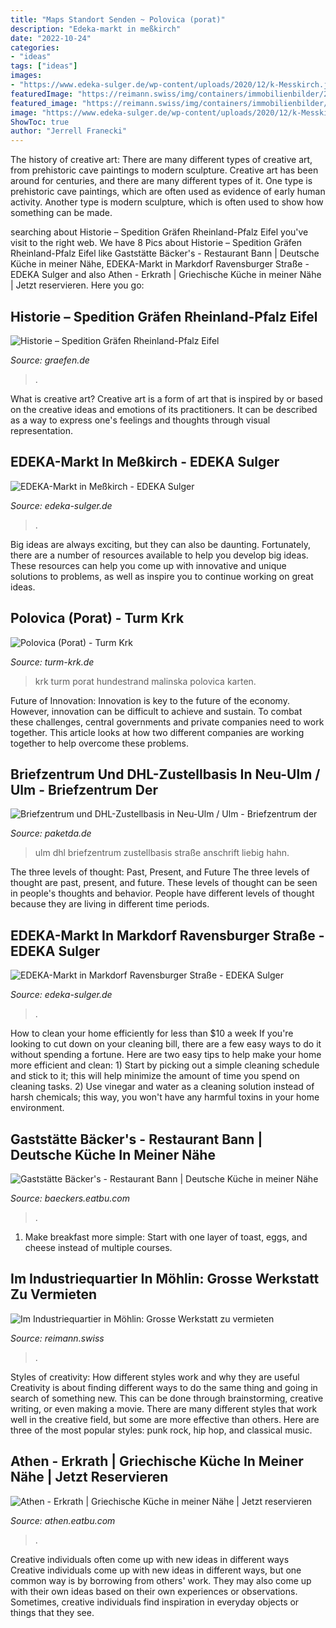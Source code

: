 ```yaml
---
title: "Maps Standort Senden ~ Polovica (porat)"
description: "Edeka-markt in meßkirch"
date: "2022-10-24"
categories:
- "ideas"
tags: ["ideas"]
images:
- "https://www.edeka-sulger.de/wp-content/uploads/2020/12/k-Messkirch.jpg"
featuredImage: "https://reimann.swiss/img/containers/immobilienbilder/20200114-dsc04296.jpg/932db7ae44f47d486bcd630fd64221b3.jpg"
featured_image: "https://reimann.swiss/img/containers/immobilienbilder/20200114-dsc04296.jpg/932db7ae44f47d486bcd630fd64221b3.jpg"
image: "https://www.edeka-sulger.de/wp-content/uploads/2020/12/k-Messkirch.jpg"
ShowToc: true
author: "Jerrell Franecki"
---
```



The history of creative art: There are many different types of creative art, from prehistoric cave paintings to modern sculpture.
Creative art has been around for centuries, and there are many different types of it. One type is prehistoric cave paintings, which are often used as evidence of early human activity. Another type is modern sculpture, which is often used to show how something can be made.

	

		
searching about Historie – Spedition Gräfen Rheinland-Pfalz Eifel you've visit to the right web. We have 8 Pics about Historie – Spedition Gräfen Rheinland-Pfalz Eifel like Gaststätte Bäcker&#039;s - Restaurant Bann | Deutsche Küche in meiner Nähe, EDEKA-Markt in Markdorf Ravensburger Straße - EDEKA Sulger and also Athen - Erkrath | Griechische Küche in meiner Nähe | Jetzt reservieren. Here you go:
		
    
## Historie – Spedition Gräfen Rheinland-Pfalz Eifel

<img loading=lazy src="https://www.graefen.de/wp-content/uploads/2020/10/t-graefen_spedition_eifel-hist-18.jpg" onerror="this.onerror=null;this.src='https://tse4.mm.bing.net/th?id=OIP.R9BD_QYgnuvJGjGF37HrPAHaE8&amp;pid=15.1';" alt="Historie – Spedition Gräfen Rheinland-Pfalz Eifel">

_Source: graefen.de_

>. 

	

What is creative art?
Creative art is a form of art that is inspired by or based on the creative ideas and emotions of its practitioners. It can be described as a way to express one's feelings and thoughts through visual representation.

    
## EDEKA-Markt In Meßkirch - EDEKA Sulger

<img loading=lazy src="https://www.edeka-sulger.de/wp-content/uploads/2020/12/k-Messkirch.jpg" onerror="this.onerror=null;this.src='https://tse1.mm.bing.net/th?id=OIP.YTSzOmmWkEwD4kE1Vi36UgHaFj&amp;pid=15.1';" alt="EDEKA-Markt in Meßkirch - EDEKA Sulger">

_Source: edeka-sulger.de_

>. 

	

Big ideas are always exciting, but they can also be daunting. Fortunately, there are a number of resources available to help you develop big ideas. These resources can help you come up with innovative and unique solutions to problems, as well as inspire you to continue working on great ideas.

    
## Polovica (Porat) - Turm Krk

<img loading=lazy src="https://www.turm-krk.de/uploads/pfarrhaus/images/0fjIIMVj0sForJZ6dfQZMA/thumb-big-turm-krk-hundestrand-polovica2.jpg" onerror="this.onerror=null;this.src='https://tse3.mm.bing.net/th?id=OIP.SFQ63KMTIMGizER0L9cSewHaEK&amp;pid=15.1';" alt="Polovica (Porat) - Turm Krk">

_Source: turm-krk.de_

>krk turm porat hundestrand malinska polovica karten. 

	

Future of Innovation:
Innovation is key to the future of the economy. However, innovation can be difficult to achieve and sustain. To combat these challenges, central governments and private companies need to work together. This article looks at how two different companies are working together to help overcome these problems.

    
## Briefzentrum Und DHL-Zustellbasis In Neu-Ulm / Ulm - Briefzentrum Der

<img loading=lazy src="https://static.paketda.de/img/depots/deutschepost-neu-ulm.jpg" onerror="this.onerror=null;this.src='https://tse3.mm.bing.net/th?id=OIP.uRt-mU-HD59kUF8wOtvr1AHaDl&amp;pid=15.1';" alt="Briefzentrum und DHL-Zustellbasis in Neu-Ulm / Ulm - Briefzentrum der">

_Source: paketda.de_

>ulm dhl briefzentrum zustellbasis straße anschrift liebig hahn. 

	

The three levels of thought: Past, Present, and Future
The three levels of thought are past, present, and future. These levels of thought can be seen in people's thoughts and behavior. People have different levels of thought because they are living in different time periods.

    
## EDEKA-Markt In Markdorf Ravensburger Straße - EDEKA Sulger

<img loading=lazy src="https://www.edeka-sulger.de/wp-content/uploads/2020/11/markdorf-rv.jpg" onerror="this.onerror=null;this.src='https://tse3.mm.bing.net/th?id=OIP.aEdsflG20UfFcCUFwywGgAHaCR&amp;pid=15.1';" alt="EDEKA-Markt in Markdorf Ravensburger Straße - EDEKA Sulger">

_Source: edeka-sulger.de_

>. 

	

How to clean your home efficiently for less than $10 a week
If you're looking to cut down on your cleaning bill, there are a few easy ways to do it without spending a fortune. Here are two easy tips to help make your home more efficient and clean: 1) Start by picking out a simple cleaning schedule and stick to it; this will help minimize the amount of time you spend on cleaning tasks. 2) Use vinegar and water as a cleaning solution instead of harsh chemicals; this way, you won't have any harmful toxins in your home environment.

    
## Gaststätte Bäcker&#039;s - Restaurant Bann | Deutsche Küche In Meiner Nähe

<img loading=lazy src="https://cdn.website.dish.co/media/c1/ee/2974175/Gaststaette-Baeckers-79958CB9-513E-4FBA-B72E-7946F37289EC.jpg" onerror="this.onerror=null;this.src='https://tse2.mm.bing.net/th?id=OIP.dDAdNBfcnWi62EePBiXG5QHaE8&amp;pid=15.1';" alt="Gaststätte Bäcker&#039;s - Restaurant Bann | Deutsche Küche in meiner Nähe">

_Source: baeckers.eatbu.com_

>. 

	

1. Make breakfast more simple: Start with one layer of toast, eggs, and cheese instead of multiple courses. 

    
## Im Industriequartier In Möhlin: Grosse Werkstatt Zu Vermieten

<img loading=lazy src="https://reimann.swiss/img/containers/immobilienbilder/20200114-dsc04296.jpg/932db7ae44f47d486bcd630fd64221b3.jpg" onerror="this.onerror=null;this.src='https://tse2.mm.bing.net/th?id=OIP.zsO0mwT7gRluqbHMFNQaOQHaDt&amp;pid=15.1';" alt="Im Industriequartier in Möhlin: Grosse Werkstatt zu vermieten">

_Source: reimann.swiss_

>. 

	

Styles of creativity: How different styles work and why they are useful
Creativity is about finding different ways to do the same thing and going in search of something new. This can be done through brainstorming, creative writing, or even making a movie. There are many different styles that work well in the creative field, but some are more effective than others. Here are three of the most popular styles: punk rock, hip hop, and classical music.

    
## Athen - Erkrath | Griechische Küche In Meiner Nähe | Jetzt Reservieren

<img loading=lazy src="https://cdn.website.dish.co/media/1c/d4/2946390/Athen-image.jpg" onerror="this.onerror=null;this.src='https://tse3.mm.bing.net/th?id=OIP.RXg2_kIHHYip3stoMIeihAHaE8&amp;pid=15.1';" alt="Athen - Erkrath | Griechische Küche in meiner Nähe | Jetzt reservieren">

_Source: athen.eatbu.com_

>. 

	

Creative individuals often come up with new ideas in different ways
Creative individuals come up with new ideas in different ways, but one common way is by borrowing from others' work. They may also come up with their own ideas based on their own experiences or observations. Sometimes, creative individuals find inspiration in everyday objects or things that they see.

